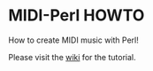 # MIDI-Perl HOWTO
How to create MIDI music with Perl!

Please visit the [wiki](https://github.com/ology/MIDI-Perl-HOWTO/wiki) for the tutorial.
